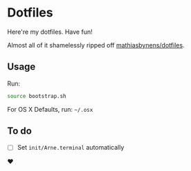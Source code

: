 # Dotfiles

Here're my dotfiles. Have fun!

Almost all of it shamelessly ripped off [mathiasbynens/dotfiles](https://github.com/mathiasbynens/dotfiles).

## Usage

Run:
```bash
source bootstrap.sh
```

For OS X Defaults, run: `~/.osx`

## To do
- [ ] Set `init/Arne.terminal` automatically

:heart:
